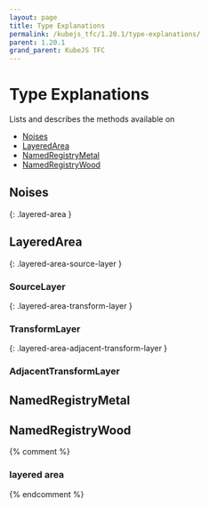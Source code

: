 ```yaml
---
layout: page
title: Type Explanations
permalink: /kubejs_tfc/1.20.1/type-explanations/
parent: 1.20.1
grand_parent: KubeJS TFC
---
```


# Type Explanations

Lists and describes the methods available on

- [Noises](#noises)
- [LayeredArea](#layered-area)
- [NamedRegistryMetal](#namedregistrymetal)
- [NamedRegistryWood](#namedregistrywood)

## Noises

{: .layered-area }

## LayeredArea

{: .layered-area-source-layer }

### SourceLayer

{: .layered-area-transform-layer }

### TransformLayer

{: .layered-area-adjacent-transform-layer }

### AdjacentTransformLayer

## NamedRegistryMetal

## NamedRegistryWood

{% comment %}

### layered area

{% endcomment %}
